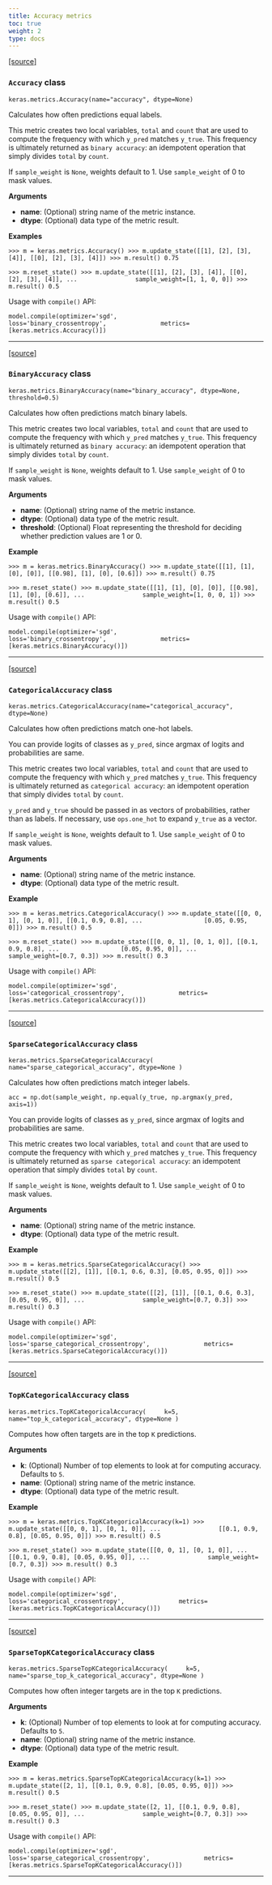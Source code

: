 ```yaml
---
title: Accuracy metrics
toc: true
weight: 2
type: docs
---
```


[\[source\]](https://github.com/keras-team/keras/tree/v3.6.0/keras/src/metrics/accuracy_metrics.py#L15)

### `Accuracy` class

`keras.metrics.Accuracy(name="accuracy", dtype=None)`

Calculates how often predictions equal labels.

This metric creates two local variables, `total` and `count` that are used to compute the frequency with which `y_pred` matches `y_true`. This frequency is ultimately returned as `binary accuracy`: an idempotent operation that simply divides `total` by `count`.

If `sample_weight` is `None`, weights default to 1. Use `sample_weight` of 0 to mask values.

**Arguments**

- **name**: (Optional) string name of the metric instance.
- **dtype**: (Optional) data type of the metric result.

**Examples**

`>>> m = keras.metrics.Accuracy() >>> m.update_state([[1], [2], [3], [4]], [[0], [2], [3], [4]]) >>> m.result() 0.75`

`>>> m.reset_state() >>> m.update_state([[1], [2], [3], [4]], [[0], [2], [3], [4]], ...                sample_weight=[1, 1, 0, 0]) >>> m.result() 0.5`

Usage with `compile()` API:

`model.compile(optimizer='sgd',               loss='binary_crossentropy',               metrics=[keras.metrics.Accuracy()])`

---

[\[source\]](https://github.com/keras-team/keras/tree/v3.6.0/keras/src/metrics/accuracy_metrics.py#L72)

### `BinaryAccuracy` class

`keras.metrics.BinaryAccuracy(name="binary_accuracy", dtype=None, threshold=0.5)`

Calculates how often predictions match binary labels.

This metric creates two local variables, `total` and `count` that are used to compute the frequency with which `y_pred` matches `y_true`. This frequency is ultimately returned as `binary accuracy`: an idempotent operation that simply divides `total` by `count`.

If `sample_weight` is `None`, weights default to 1. Use `sample_weight` of 0 to mask values.

**Arguments**

- **name**: (Optional) string name of the metric instance.
- **dtype**: (Optional) data type of the metric result.
- **threshold**: (Optional) Float representing the threshold for deciding whether prediction values are 1 or 0.

**Example**

`>>> m = keras.metrics.BinaryAccuracy() >>> m.update_state([[1], [1], [0], [0]], [[0.98], [1], [0], [0.6]]) >>> m.result() 0.75`

`>>> m.reset_state() >>> m.update_state([[1], [1], [0], [0]], [[0.98], [1], [0], [0.6]], ...                sample_weight=[1, 0, 0, 1]) >>> m.result() 0.5`

Usage with `compile()` API:

`model.compile(optimizer='sgd',               loss='binary_crossentropy',               metrics=[keras.metrics.BinaryAccuracy()])`

---

[\[source\]](https://github.com/keras-team/keras/tree/v3.6.0/keras/src/metrics/accuracy_metrics.py#L160)

### `CategoricalAccuracy` class

`keras.metrics.CategoricalAccuracy(name="categorical_accuracy", dtype=None)`

Calculates how often predictions match one-hot labels.

You can provide logits of classes as `y_pred`, since argmax of logits and probabilities are same.

This metric creates two local variables, `total` and `count` that are used to compute the frequency with which `y_pred` matches `y_true`. This frequency is ultimately returned as `categorical accuracy`: an idempotent operation that simply divides `total` by `count`.

`y_pred` and `y_true` should be passed in as vectors of probabilities, rather than as labels. If necessary, use `ops.one_hot` to expand `y_true` as a vector.

If `sample_weight` is `None`, weights default to 1. Use `sample_weight` of 0 to mask values.

**Arguments**

- **name**: (Optional) string name of the metric instance.
- **dtype**: (Optional) data type of the metric result.

**Example**

`>>> m = keras.metrics.CategoricalAccuracy() >>> m.update_state([[0, 0, 1], [0, 1, 0]], [[0.1, 0.9, 0.8], ...                 [0.05, 0.95, 0]]) >>> m.result() 0.5`

`>>> m.reset_state() >>> m.update_state([[0, 0, 1], [0, 1, 0]], [[0.1, 0.9, 0.8], ...                 [0.05, 0.95, 0]], ...                sample_weight=[0.7, 0.3]) >>> m.result() 0.3`

Usage with `compile()` API:

`model.compile(optimizer='sgd',               loss='categorical_crossentropy',               metrics=[keras.metrics.CategoricalAccuracy()])`

---

[\[source\]](https://github.com/keras-team/keras/tree/v3.6.0/keras/src/metrics/accuracy_metrics.py#L249)

### `SparseCategoricalAccuracy` class

`keras.metrics.SparseCategoricalAccuracy(     name="sparse_categorical_accuracy", dtype=None )`

Calculates how often predictions match integer labels.

`acc = np.dot(sample_weight, np.equal(y_true, np.argmax(y_pred, axis=1))`

You can provide logits of classes as `y_pred`, since argmax of logits and probabilities are same.

This metric creates two local variables, `total` and `count` that are used to compute the frequency with which `y_pred` matches `y_true`. This frequency is ultimately returned as `sparse categorical accuracy`: an idempotent operation that simply divides `total` by `count`.

If `sample_weight` is `None`, weights default to 1. Use `sample_weight` of 0 to mask values.

**Arguments**

- **name**: (Optional) string name of the metric instance.
- **dtype**: (Optional) data type of the metric result.

**Example**

`>>> m = keras.metrics.SparseCategoricalAccuracy() >>> m.update_state([[2], [1]], [[0.1, 0.6, 0.3], [0.05, 0.95, 0]]) >>> m.result() 0.5`

`>>> m.reset_state() >>> m.update_state([[2], [1]], [[0.1, 0.6, 0.3], [0.05, 0.95, 0]], ...                sample_weight=[0.7, 0.3]) >>> m.result() 0.3`

Usage with `compile()` API:

`model.compile(optimizer='sgd',               loss='sparse_categorical_crossentropy',               metrics=[keras.metrics.SparseCategoricalAccuracy()])`

---

[\[source\]](https://github.com/keras-team/keras/tree/v3.6.0/keras/src/metrics/accuracy_metrics.py#L333)

### `TopKCategoricalAccuracy` class

`keras.metrics.TopKCategoricalAccuracy(     k=5, name="top_k_categorical_accuracy", dtype=None )`

Computes how often targets are in the top `K` predictions.

**Arguments**

- **k**: (Optional) Number of top elements to look at for computing accuracy. Defaults to `5`.
- **name**: (Optional) string name of the metric instance.
- **dtype**: (Optional) data type of the metric result.

**Example**

`>>> m = keras.metrics.TopKCategoricalAccuracy(k=1) >>> m.update_state([[0, 0, 1], [0, 1, 0]], ...                [[0.1, 0.9, 0.8], [0.05, 0.95, 0]]) >>> m.result() 0.5`

`>>> m.reset_state() >>> m.update_state([[0, 0, 1], [0, 1, 0]], ...                [[0.1, 0.9, 0.8], [0.05, 0.95, 0]], ...                sample_weight=[0.7, 0.3]) >>> m.result() 0.3`

Usage with `compile()` API:

`model.compile(optimizer='sgd',               loss='categorical_crossentropy',               metrics=[keras.metrics.TopKCategoricalAccuracy()])`

---

[\[source\]](https://github.com/keras-team/keras/tree/v3.6.0/keras/src/metrics/accuracy_metrics.py#L411)

### `SparseTopKCategoricalAccuracy` class

`keras.metrics.SparseTopKCategoricalAccuracy(     k=5, name="sparse_top_k_categorical_accuracy", dtype=None )`

Computes how often integer targets are in the top `K` predictions.

**Arguments**

- **k**: (Optional) Number of top elements to look at for computing accuracy. Defaults to `5`.
- **name**: (Optional) string name of the metric instance.
- **dtype**: (Optional) data type of the metric result.

**Example**

`>>> m = keras.metrics.SparseTopKCategoricalAccuracy(k=1) >>> m.update_state([2, 1], [[0.1, 0.9, 0.8], [0.05, 0.95, 0]]) >>> m.result() 0.5`

`>>> m.reset_state() >>> m.update_state([2, 1], [[0.1, 0.9, 0.8], [0.05, 0.95, 0]], ...                sample_weight=[0.7, 0.3]) >>> m.result() 0.3`

Usage with `compile()` API:

`model.compile(optimizer='sgd',               loss='sparse_categorical_crossentropy',               metrics=[keras.metrics.SparseTopKCategoricalAccuracy()])`

---
